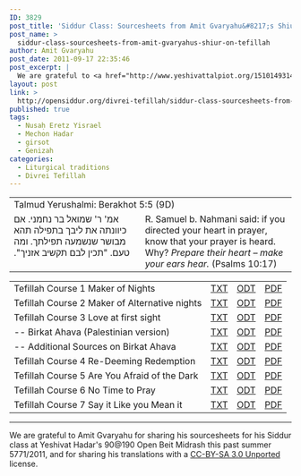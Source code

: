 ```yaml
---
ID: 3829
post_title: 'Siddur Class: Sourcesheets from Amit Gvaryahu&#8217;s Shiur on Tefillah'
post_name: >
  siddur-class-sourcesheets-from-amit-gvaryahus-shiur-on-tefillah
author: Amit Gvaryahu
post_date: 2011-09-17 22:35:46
post_excerpt: |
  We are grateful to <a href="http://www.yeshivattalpiot.org/1510149314931514.html">Amit Gvaryahu</a> for sharing his sourcesheets for his Siddur class at Yeshivat Hadar's <a href="http://www.mechonhadar.org/90at190">90@190 Open Beit Midrash</a> this past summer 5771/2011, and for sharing his translations with a <a href="https://creativecommons.org/licenses/by-sa/3.0/">CC-BY-SA 3.0 Unported</a> license.
layout: post
link: >
  http://opensiddur.org/divrei-tefillah/siddur-class-sourcesheets-from-amit-gvaryahus-shiur-on-tefillah/
published: true
tags:
  - Nusaḥ Eretz Yisrael
  - Mechon Hadar
  - girsot
  - Genizah
categories:
  - Liturgical traditions
  - Divrei Tefillah
---
```

<table style="margin-left: auto;margin-right: auto;">
<tbody>
<tr><td colspan=2>Talmud Yerushalmi: Berakhot 5:5 (9D)</td></tr>
<tr>
<td style="vertical-align:top;" width="46%">
<div class="liturgy"><span lang="he">
אמ' ר' שמואל בר נחמני. אם כיוונתה את ליבך בתפילה תהא מבושר שנשמעה תפילתך.‏ 
ומה טעם. "תכין לבם תקשיב אזניך".‏
</span></div></td>
 
<td style="vertical-align:top;" width="53%"><div class="english">
R. Samuel b. Nahmani said: if you directed your heart in prayer, know that your prayer is heard.
Why? <em>Prepare their heart – make your ears hear.</em> (Psalms 10:17)
</td>
</tr>
</tbody></tbody></table>

<table style="margin-left: auto;margin-right: auto;">
<tbody>
<tr>
<td>Tefillah Course 1 Maker of Nights</td>
<td><a href="http://opensiddur.org/wp-content/uploads/2011/09/Tefillah-Course-1-Maker-of-Nights.txt">TXT</a></td>
<td><a href="http://opensiddur.org/wp-content/uploads/2011/09/Tefillah-Course-1-Maker-of-Nights.odt">ODT</a></td>
<td><a href="http://opensiddur.org/wp-content/uploads/2011/09/Tefillah-Course-1-Maker-of-Nights.pdf">PDF</a></td>
</tr>
<tr>
<td>Tefillah Course 2 Maker of Alternative nights</td>
<td><a href='http://opensiddur.org/wp-content/uploads/2011/09/Tefillah-Course-2-Maker-of-Alternative-nights.txt'>TXT</a></td>
<td><a href='http://opensiddur.org/wp-content/uploads/2011/09/Tefillah-Course-2-Maker-of-Alternative-nights.odt'>ODT</a></td>
<td><a href='http://opensiddur.org/wp-content/uploads/2011/09/Tefillah-Course-2-Maker-of-Alternative-nights.pdf'>PDF</a></td>
</tr>
<tr>
<td>Tefillah Course 3 Love at first sight</td>
<td><a href='http://opensiddur.org/wp-content/uploads/2011/09/Tefillah-Course-3-Love-at-first-sight.txt'>TXT</a></td>
<td><a href='http://opensiddur.org/wp-content/uploads/2011/09/Tefillah-Course-3-Love-at-first-sight.odt'>ODT</a></td>
<td><a href='http://opensiddur.org/wp-content/uploads/2011/09/Tefillah-Course-3-Love-at-first-sight.pdf'>PDF</a></td>
</tr>
<tr>
<td>-- Birkat Ahava (Palestinian version)</td>
<td><a href='http://opensiddur.org/wp-content/uploads/2011/09/Tefillah-Course-3-4-Palestinian-version-birkat-ahava.txt'>TXT</a></td>
<td><a href='http://opensiddur.org/wp-content/uploads/2011/09/Tefillah-Course-3-4-Palestinian-version-birkat-ahava.odt'>ODT</a></td>
<td><a href='http://opensiddur.org/wp-content/uploads/2011/09/Tefillah-Course-3-4-Palestinian-version-birkat-ahava.pdf'>PDF</a></td>
</tr>
<tr>
<td>-- Additional Sources on Birkat Ahava</td>
<td><a href='http://opensiddur.org/wp-content/uploads/2011/09/Tefillah-Course-3-5-Additional-Sources-on-Birkat-Ahava.txt'>TXT</a></td>
<td><a href='http://opensiddur.org/wp-content/uploads/2011/09/Tefillah-Course-3-5-Additional-Sources-on-Birkat-Ahava.odt'>ODT</a></td>
<td><a href='http://opensiddur.org/wp-content/uploads/2011/09/Tefillah-Course-3-5-Additional-Sources-on-Birkat-Ahava.pdf'>PDF</a></td>
</tr>
<tr>
<td>Tefillah Course 4 Re-Deeming Redemption</td>
<td><a href='http://opensiddur.org/wp-content/uploads/2011/09/Tefillah-Course-4-Re-Deeming-Redemption.txt'>TXT</a></td>
<td><a href='http://opensiddur.org/wp-content/uploads/2011/09/Tefillah-Course-4-Re-Deeming-Redemption.odt'>ODT</a></td>
<td><a href='http://opensiddur.org/wp-content/uploads/2011/09/Tefillah-Course-4-Re-Deeming-Redemption.pdf'>PDF</a></td>
</tr>
<tr>
<td>Tefillah Course 5 Are You Afraid of the Dark</td>
<td><a href='http://opensiddur.org/wp-content/uploads/2011/09/Tefillah-Course-5-Are-You-Afraid-of-the-Dark.txt'>TXT</a></td>
<td><a href='http://opensiddur.org/wp-content/uploads/2011/09/Tefillah-Course-5-Are-You-Afraid-of-the-Dark.odt'>ODT</a></td>
<td><a href='http://opensiddur.org/wp-content/uploads/2011/09/Tefillah-Course-5-Are-You-Afraid-of-the-Dark.pdf'>PDF</a></td>
</tr>
<tr>
<td>Tefillah Course 6 No Time to Pray</td>
<td><a href='http://opensiddur.org/wp-content/uploads/2011/09/Tefillah-Course-6-No-Time-to-Pray.txt'>TXT</a></td>
<td><a href='http://opensiddur.org/wp-content/uploads/2011/09/Tefillah-Course-6-No-Time-to-Pray.odt'>ODT</a></td>
<td><a href='http://opensiddur.org/wp-content/uploads/2011/09/Tefillah-Course-6-No-Time-to-Pray.pdf'>PDF</a></td>
</tr>
<tr>
<td>Tefillah Course 7 Say it Like you Mean it</td>
<td><a href='http://opensiddur.org/wp-content/uploads/2011/09/Tefillah-Course-7-Say-it-Like-you-Mean-it.txt'>TXT</a></td>
<td><a href='http://opensiddur.org/wp-content/uploads/2011/09/Tefillah-Course-7-Say-it-Like-you-Mean-it.odt'>ODT</a></td>
<td><a href='http://opensiddur.org/wp-content/uploads/2011/09/Tefillah-Course-7-Say-it-Like-you-Mean-it.pdf'>PDF</a></td>
</tr>
</tbody>
</tbody></tbody></table>
<hr />
We are grateful to Amit Gvaryahu for sharing his sourcesheets for his Siddur class at Yeshivat Hadar's 90@190 Open Beit Midrash this past summer 5771/2011, and for sharing his translations with a <a href="https://creativecommons.org/licenses/by-sa/3.0/">CC-BY-SA 3.0 Unported</a> license.